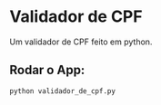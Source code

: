 # Validador de CPF
Um validador de CPF feito em python.

## Rodar o App:
    python validador_de_cpf.py